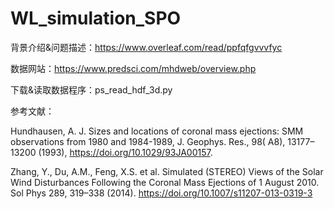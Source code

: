 # WL_simulation_SPO

背景介绍&问题描述：https://www.overleaf.com/read/ppfqfgvvvfyc

数据网站：https://www.predsci.com/mhdweb/overview.php

下载&读取数据程序：ps_read_hdf_3d.py

参考文献：

Hundhausen, A. J. Sizes and locations of coronal mass ejections: SMM observations from 1980 and 1984-1989, J. Geophys. Res., 98( A8), 13177– 13200 (1993), https://doi.org/10.1029/93JA00157.

Zhang, Y., Du, A.M., Feng, X.S. et al. Simulated (STEREO) Views of the Solar Wind Disturbances Following the Coronal Mass Ejections of 1 August 2010. Sol Phys 289, 319–338 (2014). https://doi.org/10.1007/s11207-013-0319-3
